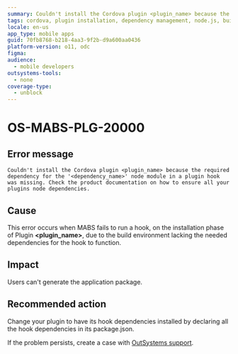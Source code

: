 ```yaml
---
summary: Couldn't install the Cordova plugin <plugin_name> because the required dependency for the '<dependency_name>' node module in a plugin hook was missing. Check the product documentation on how to ensure all your plugins node dependencies.
tags: cordova, plugin installation, dependency management, node.js, build environment
locale: en-us
app_type: mobile apps
guid: 70fb8768-b218-4aa3-9f2b-d9a600aa0436
platform-version: o11, odc
figma:
audience:
  - mobile developers
outsystems-tools:
  - none
coverage-type:
  - unblock
---
```


# OS-MABS-PLG-20000

## Error message

`Couldn't install the Cordova plugin <plugin_name> because the required
dependency for the '<dependency_name>' node module in a plugin hook was
missing. Check the product documentation on how to ensure all your plugins node
dependencies.`

## Cause

This error occurs when MABS fails to run a hook, on the installation phase of
Plugin **&lt;plugin_name&gt;**, due to the build environment lacking the needed
dependencies for the hook to function.

## Impact

Users can't generate the application package.

## Recommended action

Change your plugin to have its hook dependencies installed by declaring all the
hook dependencies in its package.json.

If the problem persists, create a case with [OutSystems
support](https://www.outsystems.com/support/portal/open-support-case?ErrorCode=OS-MABS-PLG-20000).
